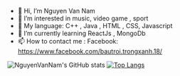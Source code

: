 - 👋 Hi, I’m Nguyen Van Nam
- 👀 I’m interested in music, video game , sport 
- 🌱 My language: C++ , Java , HTML , CSS, Javascript
- 🌱 I’m currently learning ReactJs , MongoDb
- 📫 How to contact me : Facebook: https://www.facebook.com/bautroi.trongxanh.18/

<!---
nguyennam140401/nguyennam140401 is a ✨ special ✨ repository because its `README.md` (this file) appears on your GitHub profile.
You can click the Preview link to take a look at your changes.
--->


![NguyenVanNam's GitHub stats](https://github-readme-stats.vercel.app/api?username=nguyennam140401&show_icons=true&theme=radical)
 [![Top Langs](https://github-readme-stats.vercel.app/api/top-langs/?username=nguyennam140401&layout=compact)](https://github.com/nguyennam140401)
